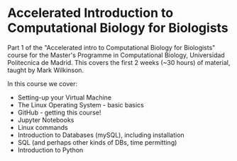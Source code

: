 # Accelerated Introduction to Computational Biology for Biologists

Part 1 of the "Accelerated intro to Computational Biology for Biologists" course for the Master's Programme in Computational Biology, Universidad Politecnica de Madrid.  This covers the first 2 weeks (~30 hours) of material, taught by Mark Wilkinson.

In this course we cover:
   * Setting-up your Virtual Machine
   * The Linux Operating System - basic basics
   * GitHub - getting this course!
   * Jupyter Notebooks
   * Linux commands
   * Introduction to Databases (mySQL), including installation
   * SQL (and perhaps other kinds of DBs, time permitting)
   * Introduction to Python



